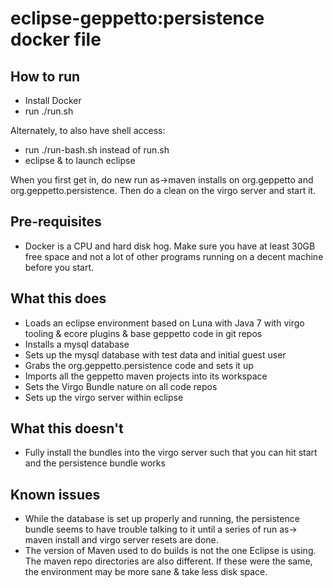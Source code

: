 # eclipse-geppetto:persistence docker file

## How to run

* Install Docker
* run ./run.sh

Alternately, to also have shell access:

* run ./run-bash.sh instead of run.sh
* eclipse & to launch eclipse

When you first get in, do new run as->maven installs on org.geppetto and org.geppetto.persistence.  Then do a clean on the virgo server and start it.

## Pre-requisites

* Docker is a CPU and hard disk hog.  Make sure you have at least 30GB free space and not a lot of other programs running on a decent machine before you start.

## What this does

* Loads an eclipse environment based on Luna with Java 7 with virgo tooling & ecore plugins & base geppetto code in git repos
* Installs a mysql database
* Sets up the mysql database with test data and initial guest user
* Grabs the org.geppetto.persistence code and sets it up
* Imports all the geppetto maven projects into its workspace
* Sets the Virgo Bundle nature on all code repos
* Sets up the virgo server within eclipse

## What this doesn't

* Fully install the bundles into the virgo server such that you can hit start and the persistence bundle works

## Known issues

* While the database is set up properly and running, the persistence bundle seems to have trouble talking to it until a series of run as-> maven install and virgo server resets are done.
* The version of Maven used to do builds is not the one Eclipse is using.  The maven repo directories are also different.  If these were the same, the environment may be more sane & take less disk space.
